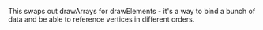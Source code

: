 This swaps out drawArrays for drawElements - it's a way to bind a bunch of
data and be able to reference vertices in different orders.
